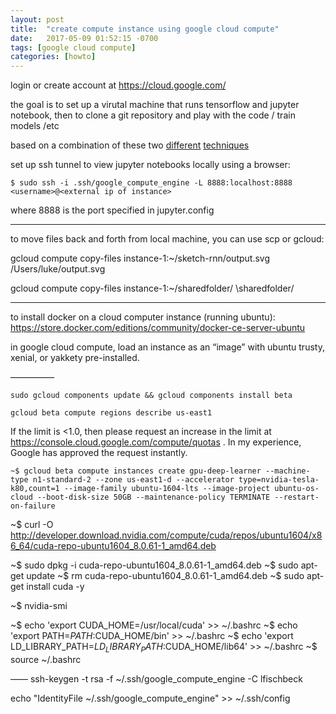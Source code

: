 ```yaml
---
layout: post
title:  "create compute instance using google cloud compute"
date:   2017-05-09 01:52:15 -0700
tags: [google cloud compute]
categories: [howto]
---
```


login or create account at
https://cloud.google.com/

the goal is to set up a virutal machine that runs tensorflow and jupyter notebook, then to clone a git repository and play with the code / train models /etc

based on a combination of these two [different](https://haroldsoh.com/2016/04/28/set-up-anaconda-ipython-tensorflow-julia-on-a-google-compute-engine-vm/
) [techniques](https://medium.com/google-cloud/running-jupyter-notebooks-on-gpu-on-google-cloud-d44f57d22dbd)



set up ssh tunnel to view jupyter notebooks locally using a browser: 

`$ sudo ssh -i .ssh/google_compute_engine -L 8888:localhost:8888 <username>@<external ip of instance>`


where 8888 is the port specified in jupyter.config

------

to move files back and forth from local machine, you can use scp or gcloud:

gcloud compute copy-files instance-1:~/sketch-rnn/output.svg /Users/luke/output.svg

gcloud compute copy-files instance-1:~/sharedfolder/ \sharedfolder/ 


---------

to install docker on a cloud computer instance (running ubuntu):
https://store.docker.com/editions/community/docker-ce-server-ubuntu

in google cloud compute, load an instance as an “image” with ubuntu trusty, xenial, or yakkety pre-installed.

—————



`sudo gcloud components update && gcloud components install beta`

`gcloud beta compute regions describe us-east1`

If the limit is <1.0, then please request an increase in the limit at https://console.cloud.google.com/compute/quotas . In my experience, Google has approved the request instantly.

`~$ gcloud beta compute instances create gpu-deep-learner --machine-type n1-standard-2 --zone us-east1-d --accelerator type=nvidia-tesla-k80,count=1 --image-family ubuntu-1604-lts --image-project ubuntu-os-cloud --boot-disk-size 50GB --maintenance-policy TERMINATE --restart-on-failure`



~$ curl -O http://developer.download.nvidia.com/compute/cuda/repos/ubuntu1604/x86_64/cuda-repo-ubuntu1604_8.0.61-1_amd64.deb

~$ sudo dpkg -i cuda-repo-ubuntu1604_8.0.61-1_amd64.deb
~$ sudo apt-get update
~$ rm cuda-repo-ubuntu1604_8.0.61-1_amd64.deb
~$ sudo apt-get install cuda -y

~$ nvidia-smi

~$ echo 'export CUDA_HOME=/usr/local/cuda' >> ~/.bashrc
~$ echo 'export PATH=$PATH:$CUDA_HOME/bin' >> ~/.bashrc
~$ echo 'export LD_LIBRARY_PATH=$LD_LIBRARY_PATH:$CUDA_HOME/lib64' >> ~/.bashrc
~$ source ~/.bashrc


——
ssh-keygen -t rsa -f ~/.ssh/google_compute_engine -C lfischbeck

echo "IdentityFile ~/.ssh/google_compute_engine" >> ~/.ssh/config

